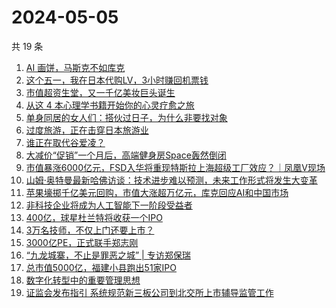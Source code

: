 # 2024-05-05

共 19 条

<!-- BEGIN 36KR -->
<!-- 最后更新时间 2024-05-05 00:01:09 +0800 -->
1. [AI 画饼，马斯克不如库克](https://36kr.com/p/2759809443658500)
1. [这个五一，我在日本代购LV，3小时赚回机票钱](https://36kr.com/p/2760046011268097)
1. [市值超资生堂，又一千亿美妆巨头诞生](https://36kr.com/p/2760235200723972)
1. [从这 4 本心理学书籍开始你的心灵疗愈之旅](https://36kr.com/p/2431179845882245)
1. [单身同居的女人们：搭伙过日子，为什么非要找对象](https://36kr.com/p/2759500642220808)
1. [过度旅游，正在击穿日本旅游业](https://36kr.com/p/2759538032196616)
1. [谁正在取代谷爱凌？](https://36kr.com/p/2759863641668615)
1. [大减价“促销”一个月后，高端健身房Space轰然倒闭](https://36kr.com/p/2760146511903753)
1. [市值暴涨6000亿元，FSD入华将重现特斯拉上海超级工厂效应？｜凤凰V现场](https://36kr.com/p/2759886346651398)
1. [山姆·奥特曼最新哈佛访谈：技术进步难以预测，未来工作形式将发生大变革](https://36kr.com/p/2761487863069698)
1. [苹果壕掷千亿美元回购，市值大涨超万亿元，库克回应AI和中国市场](https://36kr.com/p/2759767059692545)
1. [非科技企业将成为人工智能下一阶段受益者](https://36kr.com/p/2759711505857536)
1. [400亿，球星杜兰特将收获一个IPO](https://36kr.com/p/2759591128546313)
1. [3万名技师，不仅上门还要上市？](https://36kr.com/p/2760822412933891)
1. [3000亿PE，正式联手郑志刚](https://36kr.com/p/2759932177579017)
1. [“九龙城寨，不止是罪恶之城” | 专访郑保瑞](https://36kr.com/p/2760122641087497)
1. [总市值5000亿，福建小县跑出51家IPO](https://36kr.com/p/2759587330079751)
1. [数字化转型中的重要管理思想](https://36kr.com/p/2761163163335431)
1. [证监会发布指引 系统规范新三板公司到北交所上市辅导监管工作](https://36kr.com/p/2761260330334983)
<!-- END 36KR -->